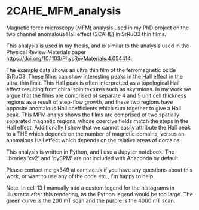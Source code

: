 # 2CAHE_MFM_analysis
Magnetic force microscopy (MFM) analysis used in my PhD project on the two channel anomalous Hall effect (2CAHE) in SrRuO3 thin films.

This analysis is used in my thesis, and is similar to the analysis used in the Physical Review Materials paper https://doi.org/10.1103/PhysRevMaterials.4.054414.

The example data shows an ultra thin film of the ferromagnetic oxide SrRuO3. These films can show interesting peaks in the Hall effect in the ultra-thin limit. This Hall peak is often interpretted as a topological Hall effect resulting from chiral spin textures such as skyrmions. In my work we argue that the films are comprised of separate 4 and 5 unit cell thickness regions as a result of step-flow growth, and these two regions have opposite anomalous Hall coefficients which sum together to give a Hall peak. This MFM analys shows the films are comprised of two spatially separated magnetic regions, whose coercive fields match the steps in the Hall effect. Additionally I show that we cannot easily attribute the Hall peak to a THE which depends on the number of magnetic domains, versus an anomalous Hall effect which depends on the relative areas of domains.

This analysis is written in Python, and I use a Jupyter notebook. The libraries 'cv2' and 'pySPM' are not included with Anaconda by default.

Please contact me gk349 at cam.ac.uk if you have any questions about this work, or want to use any of the code etc., I'm happy to help.

Note: In cell 13 I manually add a custom legend for the histograms in Illustrator after this rendering, as the Python legend would be too large. The green curve is the 200 mT scan and the purple is the 4000 mT scan.
